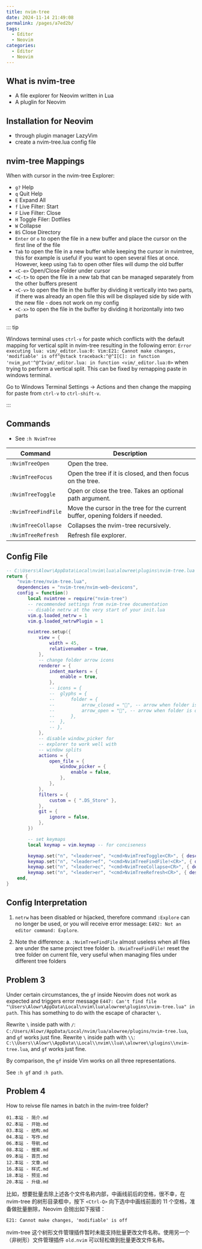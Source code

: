 ```yaml
---
title: nvim-tree
date: 2024-11-14 21:49:08
permalink: /pages/a7ed2b/
tags:
  - Editor
  - Neovim
categories:
  - Editor
  - Neovim
---
```


## What is nvim-tree

- A file explorer for Neovim written in Lua
- A pluglin for Neovim

## Installation for Neovim

- through plugin manager LazyVim
- create a nvim-tree.lua config file

## nvim-tree Mappings

When with cursor in the nvim-tree Explorer:

- `g?` Help
- `q` Quit Help
- `E` Expand All
- `f` Live Filter: Start
- `F` Live Filter: Close
- `H` Toggle Filer: Dotfiles
- `W` Collapse
- `BS` Close Directory
- `Enter` or `o` to open the file in a new buffer and place the cursor on the first line of the file
- `Tab` to open the file in a new buffer while keeping the cursor in nvimtree, this for example is useful if you want to open several files at once. However, keep using `Tab` to open other files will dump the old buffer
- `<C-e>` Open/Close Folder under cursor
- `<C-t>` to open the file in a new tab that can be managed separately from the other buffers present
- `<C-v>` to open the file in the buffer by dividing it vertically into two parts, if there was already an open file this will be displayed side by side with the new file - does not work on my config
- `<C-x>` to open the file in the buffer by dividing it horizontally into two parts

::: tip

Windows terminal uses `ctrl-v` for paste which conflicts with the default mapping for vertical split in nvim-tree resulting in the following error: `Error executing lua: vim/_editor.lua:0: Vim:E21: Cannot make changes, 'modifiable' is off^@stack traceback:^@^I[C]: in function 'nvim_put'^@^Ivim/_editor.lua: in function <vim/_editor.lua:0>` when trying to perform a vertical split. This can be fixed by remapping paste in windows terminal.

Go to Windows Terminal Settings -> Actions and then change the mapping for paste from `ctrl-v` to `ctrl-shift-v`.

:::

## Commands

- See `:h NvimTree`

| Command             | Description                                                                    |
| ------------------- | ------------------------------------------------------------------------------ |
| `:NvimTreeOpen`     | Open the tree.                                                                 |
| `:NvimTreeFocus`    | Open the tree if it is closed, and then focus on the tree.                     |
| `:NvimTreeToggle`   | Open or close the tree. Takes an optional path argument.                       |
| `:NvimTreeFindFile` | Move the cursor in the tree for the current buffer, opening folders if needed. |
| `:NvimTreeCollapse` | Collapses the nvim-tree recursively.                                           |
| `:NvimTreeRefresh`  | Refresh file explorer.                                                         |

## Config File

```lua
-- C:\Users\Alowr\AppData\Local\nvim\lua\alowree\plugins\nvim-tree.lua
return {
	"nvim-tree/nvim-tree.lua",
	dependencies = "nvim-tree/nvim-web-devicons",
	config = function()
		local nvimtree = require("nvim-tree")
		-- recommended settings from nvim-tree documentation
		-- disable netrw at the very start of your init.lua
		vim.g.loaded_netrw = 1
		vim.g.loaded_netrwPlugin = 1

		nvimtree.setup({
			view = {
				width = 45,
				relativenumber = true,
			},
			-- change folder arrow icons
			renderer = {
				indent_markers = {
					enable = true,
				},
				-- icons = {
				-- 	glyphs = {
				-- 		folder = {
				-- 			arrow_closed = "", -- arrow when folder is closed
				-- 			arrow_open = "", -- arrow when folder is open
				-- 		},
				-- 	},
				-- },
			},
			-- disable window_picker for
			-- explorer to work well with
			-- window splits
			actions = {
				open_file = {
					window_picker = {
						enable = false,
					},
				},
			},
			filters = {
				custom = { ".DS_Store" },
			},
			git = {
				ignore = false,
			},
		})

		-- set keymaps
		local keymap = vim.keymap -- for conciseness

		keymap.set("n", "<leader>ee", "<cmd>NvimTreeToggle<CR>", { desc = "Toggle file explorer" }) -- toggle file explorer
		keymap.set("n", "<leader>ef", "<cmd>NvimTreeFindFile!<CR>", { desc = "Toggle file explorer on current file" }) -- toggle file explorer on current file
		keymap.set("n", "<leader>ec", "<cmd>NvimTreeCollapse<CR>", { desc = "Collapse file explorer" }) -- collapse file explorer
		keymap.set("n", "<leader>er", "<cmd>NvimTreeRefresh<CR>", { desc = "Refresh file explorer" }) -- refresh file explorer
	end,
}
```

## Config Interpretation

1. `netrw` has been disabled or hijacked, therefore command `:Explore` can no longer be used, or you will receive error message: `E492: Not an editor command: Explore`.

2. Note the difference:
   a. `:NvimTreeFindFile` almost useless when all files are under the same project tree folder
   b. `:NvimTreeFindFile!` reset the tree folder on current file, very useful when managing files under different tree folders

## Problem 3

Under certain circumstances, the `gf` inside Neovim does not work as expected and triggers error message `E447: Can't find file "\Users\Alowr\AppData\Local\nvim\lua\alowree\plugins\nvim-tree.lua" in path`. This has something to do with the escape of character `\`.

Rewrite `\` inside path with `/`: `C:/Users/Alowr/AppData/Local/nvim/lua/alowree/plugins/nvim-tree.lua`, and `gf` works just fine.
Rewrite `\` inside path with `\\`: `C:\\Users\\Alowr\\AppData\\Local\\nvim\\lua\\alowree\\plugins\\nvim-tree.lua`, and `gf` works just fine.

By comparison, the `gf` inside Vim works on all three representations.

See `:h gf` and `:h path`.

## Problem 4

How to reivse file names in batch in the nvim-tree folder?

```
01.本站 - 简介.md
02.本站 - 开始.md
03.本站 - 结构.md
04.本站 - 写作.md
06.本站 - 导航.md
08.本站 - 搜索.md
09.本站 - 首页.md
12.本站 - 文章.md
16.本站 - 样式.md
18.本站 - 预览.md
20.本站 - 升级.md
```

比如，想要批量去除上述各个文件名称内部，中画线前后的空格，很不幸，在 nvim-tree 的树形目录框中，按下 `<Ctrl-Q>` 向下选中中画线前面的 11 个空格，准备做批量删除，Neovim 会抛出如下报错：

```
E21: Cannot make changes, 'modifiable' is off
```

nvim-tree 这个树形文件管理插件暂时未能支持批量更改文件名称。使用另一个（非树形）文件管理插件 `old.nvim` 可以轻松做到批量更改文件名称。
